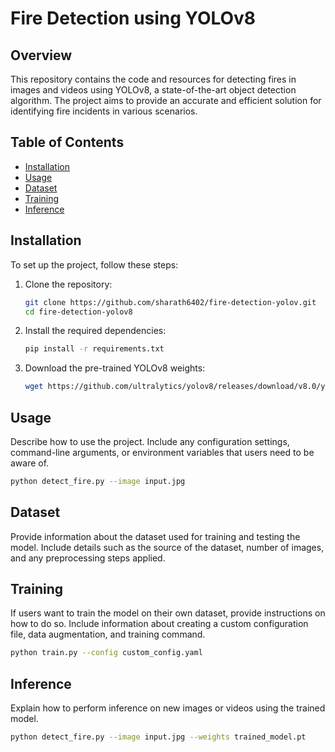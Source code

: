 

# Fire Detection using YOLOv8

## Overview

This repository contains the code and resources for detecting fires in images and videos using YOLOv8, a state-of-the-art object detection algorithm. The project aims to provide an accurate and efficient solution for identifying fire incidents in various scenarios.

## Table of Contents

- [Installation](#installation)
- [Usage](#usage)
- [Dataset](#dataset)
- [Training](#training)
- [Inference](#inference)

## Installation

To set up the project, follow these steps:

1. Clone the repository:

   ```bash
   git clone https://github.com/sharath6402/fire-detection-yolov.git
   cd fire-detection-yolov8
   ```

2. Install the required dependencies:

   ```bash
   pip install -r requirements.txt
   ```

3. Download the pre-trained YOLOv8 weights:

   ```bash
   wget https://github.com/ultralytics/yolov8/releases/download/v8.0/yolov8s.pt -O weights/yolov8s.pt
   ```

## Usage

Describe how to use the project. Include any configuration settings, command-line arguments, or environment variables that users need to be aware of.

```bash
python detect_fire.py --image input.jpg
```

## Dataset

Provide information about the dataset used for training and testing the model. Include details such as the source of the dataset, number of images, and any preprocessing steps applied.

## Training

If users want to train the model on their own dataset, provide instructions on how to do so. Include information about creating a custom configuration file, data augmentation, and training command.

```bash
python train.py --config custom_config.yaml
```

## Inference

Explain how to perform inference on new images or videos using the trained model.

```bash
python detect_fire.py --image input.jpg --weights trained_model.pt
```



